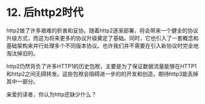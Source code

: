 # 12. 后http2时代

http2做了许多艰难的折衷和妥协。随着http2逐渐部署，将会带来一个健全的协议升级方式，而这为将来更多的协议升级奠定了基础。同时，它也引入了一套概念和基础架构来并行处理多个不同版本协议。也许我们并不需要在引入新协议时完全地淘汰掉旧的。

http2仍然背负了许多HTTP1的历史包袱，主要是为了保证数据流量能够在HTTP1和http2之间无碍转发。这些包袱会阻碍进一步的的开发和创造，期待http3能丢掉其中一部分。

亲爱的读者，你认为http还缺少什么？
